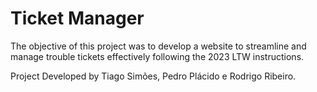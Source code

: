 # Ticket Manager


The objective of this project was to develop a website to streamline and manage trouble tickets effectively following the 2023 LTW instructions.

Project Developed by Tiago Simões, Pedro Plácido e Rodrigo Ribeiro.
